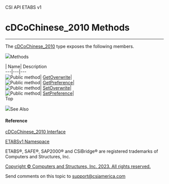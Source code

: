 ﻿

CSI API ETABS v1

# cDCoChinese_2010 Methods  
  
---  
  
The [cDCoChinese_2010](ff3d92a2-b111-e78d-5a81-9bdcfc5772ff.htm) type exposes
the following members.

![](../icons/SectionExpanded.png)Methods

| Name| Description  
---|---|---  
![Public method](../icons/pubmethod.gif)|
[GetOverwrite](cab3cc80-8825-0b3c-0e33-148360983324.htm)|  
![Public method](../icons/pubmethod.gif)|
[GetPreference](a4facad3-7522-d99b-0efd-b32279f87fc6.htm)|  
![Public method](../icons/pubmethod.gif)|
[SetOverwrite](2415acca-a385-adb9-6d7c-e3002c31b8b0.htm)|  
![Public method](../icons/pubmethod.gif)|
[SetPreference](9878443c-a300-f373-008b-d8b2c55002bf.htm)|  
Top

![](../icons/SectionExpanded.png)See Also

#### Reference

[cDCoChinese_2010 Interface](ff3d92a2-b111-e78d-5a81-9bdcfc5772ff.htm)

[ETABSv1 Namespace](2780f1b8-2033-5289-2298-1cdb2a7508d9.htm)

ETABS®, SAFE®, SAP2000® and CSiBridge® are registered trademarks of Computers
and Structures, Inc.  

[Copyright © Computers and Structures, Inc. 2023. All rights
reserved.](http://www.csiamerica.com)

Send comments on this topic to
[support@csiamerica.com](mailto:support%40csiamerica.com?Subject=CSI%20API%20ETABS%20v1)

